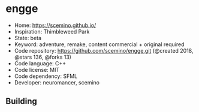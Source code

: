 # engge

- Home: https://scemino.github.io/
- Inspiration: Thimbleweed Park
- State: beta
- Keyword: adventure, remake, content commercial + original required
- Code repository: https://github.com/scemino/engge.git (@created 2018, @stars 136, @forks 13)
- Code language: C++
- Code license: MIT
- Code dependency: SFML
- Developer: neuromancer, scemino

## Building
